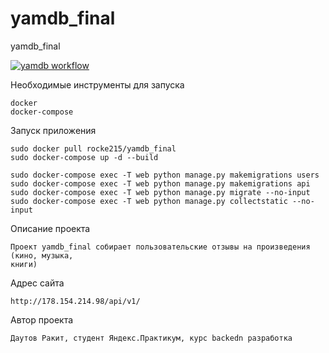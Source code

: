 # yamdb_final
yamdb_final

[![yamdb workflow](https://github.com/RakitDautov/yamdb_final/actions/workflows/yamdb_workflow.yml/badge.svg)](https://github.com/RakitDautov/yamdb_final/actions/workflows/yamdb_workflow.yml)

Необходимые инструменты для запуска

    docker
    docker-compose

Запуск приложения

    sudo docker pull rocke215/yamdb_final
    sudo docker-compose up -d --build
    
    sudo docker-compose exec -T web python manage.py makemigrations users
    sudo docker-compose exec -T web python manage.py makemigrations api
    sudo docker-compose exec -T web python manage.py migrate --no-input
    sudo docker-compose exec -T web python manage.py collectstatic --no-input

Описание проекта
    
    Проект yamdb_final собирает пользовательские отзывы на произведения (кино, музыка,
    книги)

Адрес сайта
    
    http://178.154.214.98/api/v1/

Автор проекта
    
    Даутов Ракит, студент Яндекс.Практикум, курс backedn разработка
